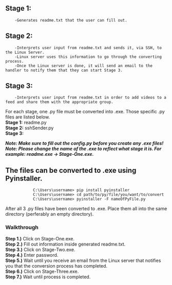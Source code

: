 ## Stage 1:
        -Generates readme.txt that the user can fill out.
        
## Stage 2:
        -Interprets user input from readme.txt and sends it, via SSH, to the Linux Server.
        -Linux server uses this information to go through the converting process.
        -Once the Linux server is done, it will send an email to the handler to notify them that they can start Stage 3.
        
## Stage 3:
        -Interprets user input from readme.txt in order to add videos to a feed and share them with the appropriate group.



For each stage, one .py file must be converted into .exe. Those specific .py files are listed below.\
        **Stage 1:** readme.py\
        **Stage 2:** sshSender.py\
        **Stage 3:**
       
***Note: Make sure to fill out the config.py before you create any .exe files!***
***Note: Please change the name of the .exe to reflect what stage it is. For example: readme.exe -> Stage-One.exe.***
        
## The files can be converted to .exe using Pyinstaller.
                
                C:\Users\username> pip install pyinstaller
                C:\Users\username> cd path/to/py/file/you/want/to/convert
                C:\Users\username> pyinstaller -F nameOfPyFile.py 
                
After all 3 .py files have been converted to .exe. Place them all into the same directory (perferably an empty directory).

### Walkthrough

**Step 1.)** Click on Stage-One.exe.\
**Step 2.)** Fill out information inside generated readme.txt.\
**Step 3.)** Click on Stage-Two.exe.\
**Step 4.)** Enter password.\
**Step 5.)** Wait until you receive an email from the Linux server that notifies you that the conversion process has completed.\
**Step 6.)** Click on Stage-Three.exe.\
**Step 7.)** Wait until process is completed.
